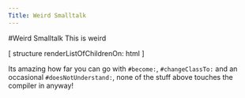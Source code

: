 ```yaml
---
Title: Weird Smalltalk
---
```

#Weird Smalltalk
This is weird

[ structure renderListOfChildrenOn: html ]

Its amazing how far you can go with <code>#become:</code>, <code>#changeClassTo:</code> and an occasional <code>#doesNotUnderstand:</code>, none of the stuff above touches the compiler in anyway!
